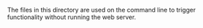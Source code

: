The files in this directory are used on the command line to trigger functionality without running the web server.

